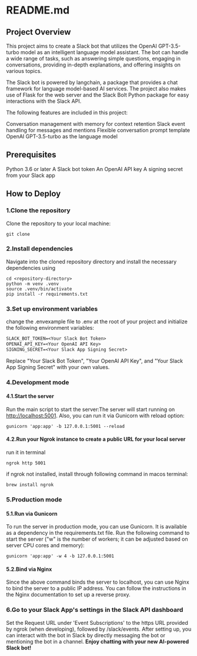 # README.md

## Project Overview

This project aims to create a Slack bot that utilizes the OpenAI GPT-3.5-turbo model as an intelligent language model assistant. The bot can handle a wide range of tasks, such as answering simple questions, engaging in conversations, providing in-depth explanations, and offering insights on various topics.

The Slack bot is powered by langchain, a package that provides a chat framework for language model-based AI services. The project also makes use of Flask for the web server and the Slack Bolt Python package for easy interactions with the Slack API.

The following features are included in this project:

Conversation management with memory for context retention
Slack event handling for messages and mentions
Flexible conversation prompt template
OpenAI GPT-3.5-turbo as the language model

## Prerequisites

Python 3.6 or later
A Slack bot token
An OpenAI API key
A signing secret from your Slack app

## How to Deploy

### 1.Clone the repository

Clone the repository to your local machine:

```shell
git clone 
```

### 2.Install dependencies

Navigate into the cloned repository directory and install the necessary dependencies using

```shell
cd <repository-directory>
python -m venv .venv
source .venv/bin/activate
pip install -r requirements.txt
```

### 3.Set up environment variables

change the .envexample file to .env at the root of your project and initialize the following environment variables:

```txt
SLACK_BOT_TOKEN=<Your Slack Bot Token>
OPENAI_API_KEY=<Your OpenAI API Key>
SIGNING_SECRET=<Your Slack App Signing Secret>
```

Replace "Your Slack Bot Token", "Your OpenAI API Key", and "Your Slack App Signing Secret" with your own values.

### 4.Development mode

#### 4.1.Start the server

Run the main script to start the server:The server will start running on <http://localhost:5001>.
Also, you can run it via Gunicorn with reload option:

```shell
gunicorn 'app:app' -b 127.0.0.1:5001 --reload
```

#### 4.2.Run your Ngrok instance to create a public URL for your local server

run it in terminal

```shell
ngrok http 5001
```

if ngrok not installed, install through following command in macos terminal:

```shell
brew install ngrok
```

### 5.Production mode

#### 5.1.Run via Gunicorn

To run the server in production mode, you can use Gunicorn. It is available as a dependency in the requirements.txt file. Run the following command to start the server ("w" is the number of workers; it can be adjusted based on server CPU cores and memory):

```shell
gunicorn 'app:app' -w 4 -b 127.0.0.1:5001
```

#### 5.2.Bind via Nginx

Since the above command binds the server to localhost, you can use Nginx to bind the server to a public IP address. You can follow the instructions in the Nginx documentation to set up a reverse proxy.

### 6.Go to your Slack App's settings in the Slack API dashboard

Set the Request URL under 'Event Subscriptions' to the https URL provided by ngrok (when developing), followed by /slack/events.
After setting up, you can interact with the bot in Slack by directly messaging the bot or mentioning the bot in a channel.
**Enjoy chatting with your new AI-powered Slack bot!**
